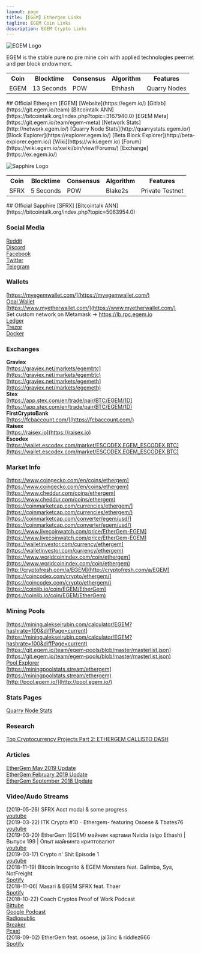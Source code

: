 ```yaml
---
layout: page
title: [EGEM] Ethergem Links
tagline: EGEM Coin Links
description: EGEM Crypto Links
---
```


<p align="left">
  <img src="https://i.imgur.com/SALceE0.png?1" title="EGEM Logo">
</p> 
EGEM is the stable pure no pre mine coin with applied technologies peernet and per block endowment. 
<table>
  <tr>
    <th>Coin</th>
    <th>Blocktime</th> 
    <th>Consensus</th>
    <th>Algorithm</th>
    <th>Features</th>
  </tr>
  <tr>
    <td>EGEM</td>
    <td>13 Seconds</td>
    <td>POW</td>
    <td>Ethhash</td>
	<td>Quarry Nodes</td>
  </tr>
</table>
## Official Ethergem [EGEM]
[Website](https://egem.io/)  
[Gitlab](https://git.egem.io/team)  
[Bitcointalk ANN](https://bitcointalk.org/index.php?topic=3167940.0)  
[EGEM Meta](https://git.egem.io/team/egem-meta)  
[Network Stats](http://network.egem.io/)  
[Quarry Node Stats](http://quarrystats.egem.io/)  
[Block Explorer](https://explorer.egem.io/)  
[Beta Block Explorer](http://beta-explorer.egem.io/)  
[Wiki](https://wiki.egem.io)  
[Forum](https://wiki.egem.io/xwiki/bin/view/Forums/)  
[Exchange](https://ex.egem.io/) 

<p align="left">
  <img src="https://i.imgur.com/IdQbfy6.png?1" title="Sapphire Logo">
</p>
<table>
  <tr>
    <th>Coin</th>
    <th>Blocktime</th> 
    <th>Consensus</th>
    <th>Algorithm</th>
    <th>Features</th>
  </tr>
  <tr>
    <td>SFRX</td>
    <td>5 Seconds</td>
    <td>POW</td>
    <td>Blake2s</td>
	<td>Private Testnet</td>
  </tr>
</table>
## Official Sapphire [SFRX]  
[Bitcointalk ANN](https://bitcointalk.org/index.php?topic=5063954.0)  

### Social Media  
[Reddit](https://www.reddit.com/r/egem/)  
[Discord](https://discord.gg/39WGWRB)  
[Facebook](https://www.facebook.com/Ethergem)  
[Twitter](https://twitter.com/ETHERGEMCOIN)  
[Telegram](t.me/egemofficial)  

### Wallets
[https://myegemwallet.com/](https://myegemwallet.com/)  
[Opal Wallet](https://git.egem.io/team/Opal-Alpha-0-0-1)  
[https://www.myetherwallet.com/](https://www.myetherwallet.com/)  
Set custom network on Metamask -> https://lb.rpc.egem.io  
[Ledger](https://support.ledger.com/hc/en-us/articles/360009611074-EtherGem-EGEM-)  
[Trezor](https://trezor.io/coins)  
[Docker](https://hub.docker.com/r/ethergem/go-egem)  

### Exchanges
**Graviex**  
[https://graviex.net/markets/egembtc](https://graviex.net/markets/egembtc)  
[https://graviex.net/markets/egemeth](https://graviex.net/markets/egemeth)  
**Stex**  
[https://app.stex.com/en/trade/pair/BTC/EGEM/1D](https://app.stex.com/en/trade/pair/BTC/EGEM/1D)  
**FirstCryptoBank**  
[https://fcbaccount.com/](https://fcbaccount.com/)  
**Raisex**  
[https://raisex.io](https://raisex.io)  
**Escodex**  
[https://wallet.escodex.com/market/ESCODEX.EGEM_ESCODEX.BTC](https://wallet.escodex.com/market/ESCODEX.EGEM_ESCODEX.BTC)  

### Market Info
[https://www.coingecko.com/en/coins/ethergem](https://www.coingecko.com/en/coins/ethergem)  
[https://www.cheddur.com/coins/ethergem](https://www.cheddur.com/coins/ethergem)  
[https://coinmarketcap.com/currencies/ethergem/](https://coinmarketcap.com/currencies/ethergem/)  
[https://coinmarketcap.com/converter/egem/usd/](https://coinmarketcap.com/converter/egem/usd/)  
[https://www.livecoinwatch.com/price/EtherGem-EGEM](https://www.livecoinwatch.com/price/EtherGem-EGEM)  
[https://walletinvestor.com/currency/ethergem](https://walletinvestor.com/currency/ethergem)  
[https://www.worldcoinindex.com/coin/ethergem](https://www.worldcoinindex.com/coin/ethergem)  
[http://cryptofresh.com/a/EGEM](http://cryptofresh.com/a/EGEM)  
[https://coincodex.com/crypto/ethergem/](https://coincodex.com/crypto/ethergem/)  
[https://coinlib.io/coin/EGEM/EtherGem](https://coinlib.io/coin/EGEM/EtherGem)  

### Mining Pools  
[https://mining.alekseirubin.com/calculator/EGEM?hashrate=100&diffPage=current](https://mining.alekseirubin.com/calculator/EGEM?hashrate=100&diffPage=current)  
[https://git.egem.io/team/egem-pools/blob/master/masterlist.json](https://git.egem.io/team/egem-pools/blob/master/masterlist.json)  
[Pool Explorer](https://poolexplorer.com/coin/4970)  
[https://miningpoolstats.stream/ethergem](https://miningpoolstats.stream/ethergem)  
[http://pool.egem.io/](http://pool.egem.io/)  

### Stats Pages  
[Quarry Node Stats](https://triforce.egem.io/egem/)  

### Research  
[Top Cryptocurrency Projects Part 2: ETHERGEM CALLISTO DASH](https://www.publish0x.com/cryptokeeper/top-cryptocurrency-projects-part-2-ethergem-callisto-dash-xmmwm)  

### Articles  
[EtherGem May 2019 Update](https://medium.com/@egem.cm/ethergem-may-update-c971237605d9)  
[EtherGem February 2019 Update](https://medium.com/@egem.cm/february-update-7ac9771e8531)  
[EtherGem September 2018 Update](https://medium.com/@egem.cm/egem-september-update-4aae213a862e)  

### Video/Audo Streams  
(2019-05-26) SFRX Acct modal & some progress  
[youtube](https://www.youtube.com/watch?v=tNAwVSAJWWs)  
(2019-03-22) ITK Crypto #10 - Ethergem- featuring Osoese & Tbates76  
[youtube](https://youtu.be/lymppbvjOes)  
(2019-03-20) EtherGem (EGEM) майним картами Nvidia (algo Ethash) | Выпуск 199 | Опыт майнинга криптовалют  
[youtube](https://youtu.be/ifB2XEHF8TM)  
(2019-03-17) Crypto n' Shit Episode 1  
[youtube](https://www.youtube.com/watch?v=pV1ROovsziA)  
(2018-11-19) Bitcoin Incognito & EGEM Monsters feat. Galimba, Sys, NotFreight  
[Spotify](https://open.spotify.com/episode/6BfBVLwb5KmsboCG7HVt4Y?si=zYGDR_cwQims-eQbbI4TRg)  
(2018-11-06) Masari & EGEM SFRX feat. Thaer  
[Spotify](https://open.spotify.com/episode/3ybwALVvJnMmHtp27l3cG2)  
(2018-10-22) Coach Cryptos Proof of Work Podcast  
[Bittube](https://bit.tube/play?hash=QmS1SUmuXFPNhREocoRL5o324NtpzxrNDSfM2HGwK5b7JS&channel=20427)  
[Google Podcast](https://www.google.com/podcasts?feed=aHR0cHM6Ly9hbmNob3IuZm0vcy80MzRiYmMwL3BvZGNhc3QvcnNz)  
[Radiopublic](https://radiopublic.com/proofofwork-podcast-8gvOQK)  
[Breaker](https://www.breaker.audio/proof-of-work-podcast)  
[Pcast](https://pca.st/u7Qm)  
(2018-09-02) EtherGem feat. osoese, jal3inc & riddlez666  
[Spotify](https://open.spotify.com/episode/6mc8chbmeyyPv3aAGpPoRQ)  
